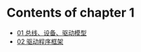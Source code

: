 # Contents of chapter 1

* [01 总线、设备、驱动模型](docs/chapter1/20170326-总线、设备、驱动模型.md)
* [02 驱动程序框架](/docs/chapter1/02-qu-dong-cheng-xu-kuang-jia.md)



